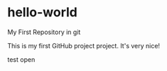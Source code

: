# hello-world
My First Repository in git

This is my first GitHub project project.
It's very nice!

test open 
